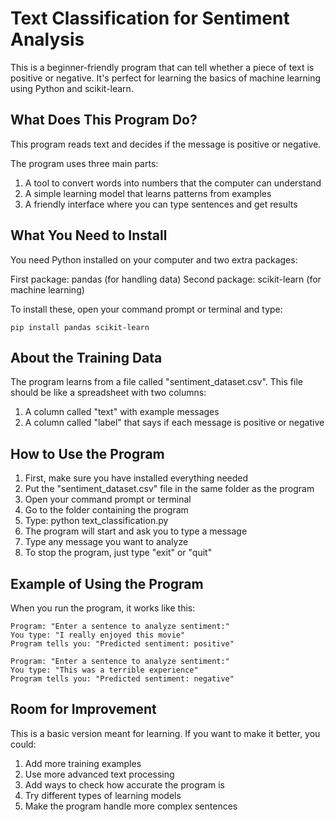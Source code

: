 # Text Classification for Sentiment Analysis

This is a beginner-friendly program that can tell whether a piece of text is positive or negative. It's perfect for learning the basics of machine learning using Python and scikit-learn.

## What Does This Program Do?

This program reads text and decides if the message is positive or negative.

The program uses three main parts:
1. A tool to convert words into numbers that the computer can understand
2. A simple learning model that learns patterns from examples
3. A friendly interface where you can type sentences and get results

## What You Need to Install

You need Python installed on your computer and two extra packages:

First package: pandas (for handling data)
Second package: scikit-learn (for machine learning)

To install these, open your command prompt or terminal and type:

    pip install pandas scikit-learn

## About the Training Data

The program learns from a file called "sentiment_dataset.csv". This file should be like a spreadsheet with two columns:
1. A column called "text" with example messages
2. A column called "label" that says if each message is positive or negative

## How to Use the Program

1. First, make sure you have installed everything needed
2. Put the "sentiment_dataset.csv" file in the same folder as the program
3. Open your command prompt or terminal
4. Go to the folder containing the program
5. Type: python text_classification.py
6. The program will start and ask you to type a message
7. Type any message you want to analyze
8. To stop the program, just type "exit" or "quit"

## Example of Using the Program

When you run the program, it works like this:

    Program: "Enter a sentence to analyze sentiment:"
    You type: "I really enjoyed this movie"
    Program tells you: "Predicted sentiment: positive"

    Program: "Enter a sentence to analyze sentiment:"
    You type: "This was a terrible experience"
    Program tells you: "Predicted sentiment: negative"

## Room for Improvement

This is a basic version meant for learning. If you want to make it better, you could:
1. Add more training examples
2. Use more advanced text processing
3. Add ways to check how accurate the program is
4. Try different types of learning models
5. Make the program handle more complex sentences 
